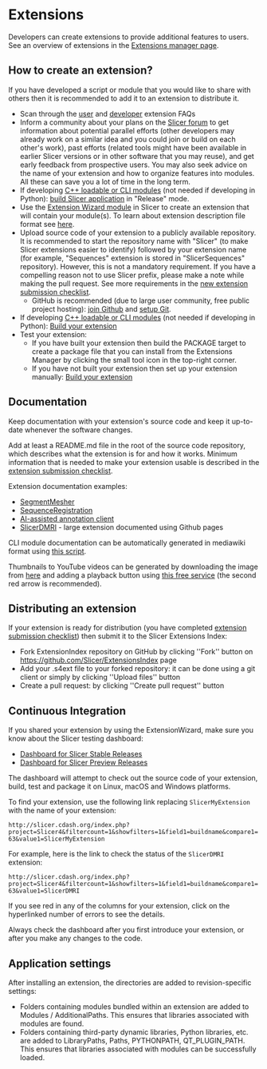# Extensions

Developers can create extensions to provide additional features to users. See an overview of extensions in the [Extensions manager page](../user_guide/extensions_manager).

## How to create an extension?

If you have developed a script or module that you would like to share with others then it is recommended to add it to an extension to distribute it.

- Scan through the [user](https://www.slicer.org/wiki/Documentation/Nightly/FAQ/Extensions) and [developer](https://www.slicer.org/wiki/Documentation/Nightly/Developers/FAQ/Extensions) extension FAQs
- Inform a community about your plans on the [Slicer forum](https://discourse.slicer.org) to get information about potential parallel efforts (other developers may already work on a similar idea and you could join or build on each other's work), past efforts (related tools might have been available in earlier Slicer versions or in other software that you may reuse), and get early feedback from prospective users. You may also seek advice on the name of your extension and how to organize features into modules. All these can save you a lot of time in the long term.
- If developing [C++ loadable or CLI modules](https://www.slicer.org/wiki/Documentation/Nightly/Developers/Modules) (not needed if developing in Python): [build Slicer application](https://www.slicer.org/wiki/Documentation/Nightly/Developers/Build_Instructions) in "Release" mode.
- Use the [Extension Wizard module](https://www.slicer.org/wiki/Documentation/Nightly/Developers/ExtensionWizard) in Slicer to create an extension that will contain your module(s). To learn about extension description file format see [here](https://www.slicer.org/wiki/Documentation/Nightly/Developers/Extensions/DescriptionFile).
- Upload source code of your extension to a publicly available repository. It is recommended to start the repository name with "Slicer" (to make Slicer extensions easier to identify) followed by your extension name (for example, "Sequences" extension is stored in "SlicerSequences" repository). However, this is not a mandatory requirement. If you have a compelling reason not to use Slicer prefix, please make a note while making the pull request. See more requirements in the [new extension submission checklist](https://github.com/Slicer/ExtensionsIndex/blob/master/.github/PULL_REQUEST_TEMPLATE.md#todo-list-for-submitting-a-new-extension).
  - GitHub is recommended (due to large user community, free public project hosting): [join Github](https://github.com/join) and [setup Git](https://help.github.com/articles/set-up-git#set-up-git).
- If developing [C++ loadable or CLI modules](https://www.slicer.org/wiki/Documentation/Nightly/Developers/Modules) (not needed if developing in Python): [Build your extension](https://www.slicer.org/wiki/Documentation/Nightly/Developers/FAQ/Extensions#How_to_build_an_extension_.3F)
- Test your extension:
  - If you have built your extension then build the PACKAGE target to create a package file that you can install from the Extensions Manager by clicking the small tool icon in the top-right corner.
  - If you have not built your extension then set up your extension manually: [Build your extension](https://www.slicer.org/wiki/Documentation/Nightly/Developers/FAQ#How_to_manually_install_an_extension.3F)

## Documentation

Keep documentation with your extension's source code and keep it up-to-date whenever the software changes.

Add at least a README.md file in the root of the source code repository, which describes what the extension is for and how it works. Minimum information that is needed to make your extension usable is described in the [extension submission checklist](https://github.com/Slicer/ExtensionsIndex/blob/master/.github/PULL_REQUEST_TEMPLATE.md#todo-list-for-submitting-a-new-extension).

Extension documentation examples:
- [SegmentMesher](https://github.com/lassoan/SlicerSegmentMesher)
- [SequenceRegistration](https://github.com/moselhy/SlicerSequenceRegistration)
- [AI-assisted annotation client](https://github.com/NVIDIA/ai-assisted-annotation-client/tree/master/slicer-plugin)
- [SlicerDMRI](http://dmri.slicer.org/) - large extension documented using Github pages

CLI module documentation can be automatically generated in mediawiki format using [this script](https://github.com/Slicer/Slicer/blob/master/Utilities/Scripts/SEMToMediaWiki.py).

Thumbnails to YouTube videos can be generated by downloading the image from [here](https://img.youtube.com/vi/your-youtube-video-id/0.jpg) and adding a playback button using [this free service](http://addplaybuttontoimage.way4info.net/) (the second red arrow is recommended).

## Distributing an extension

If your extension is ready for distribution (you have completed [extension submission checklist](https://github.com/Slicer/ExtensionsIndex/blob/master/.github/PULL_REQUEST_TEMPLATE.md#todo-list-for-submitting-a-new-extension)) then submit it to the Slicer Extensions Index:

- Fork ExtensionIndex repository on GitHub by clicking ''Fork'' button on https://github.com/Slicer/ExtensionsIndex page
- Add your .s4ext file to your forked repository: it can be done using a git client or simply by clicking ''Upload files'' button
- Create a pull request: by clicking ''Create pull request'' button

## Continuous Integration

If you shared your extension by using the ExtensionWizard, make sure you know about the Slicer testing dashboard:
- [Dashboard for Slicer Stable Releases](http://slicer.cdash.org/index.php?project=Slicer4)
- [Dashboard for Slicer Preview Releases](http://slicer.cdash.org/index.php?project=SlicerPreview)

The dashboard will attempt to check out the source code of your extension, build, test and package it on Linux, macOS and Windows platforms.

To find your extension, use the following link replacing `SlicerMyExtension` with the name of your extension:

`http://slicer.cdash.org/index.php?project=Slicer4&filtercount=1&showfilters=1&field1=buildname&compare1=63&value1=SlicerMyExtension`

For example, here is the link to check the status of the `SlicerDMRI` extension:

`http://slicer.cdash.org/index.php?project=Slicer4&filtercount=1&showfilters=1&field1=buildname&compare1=63&value1=SlicerDMRI`

If you see red in any of the columns for your extension, click on the hyperlinked number of errors to see the details.

Always check the dashboard after you first introduce your extension, or after you make any changes to the code.

## Application settings

After installing an extension, the directories are added to revision-specific settings:
- Folders containing modules bundled within an extension are added to Modules / AdditionalPaths. This ensures that libraries associated with modules are found.
- Folders containing third-party dynamic libraries, Python libraries, etc. are added to LibraryPaths, Paths, PYTHONPATH, QT_PLUGIN_PATH. This ensures that libraries associated with modules can be successfully loaded.

